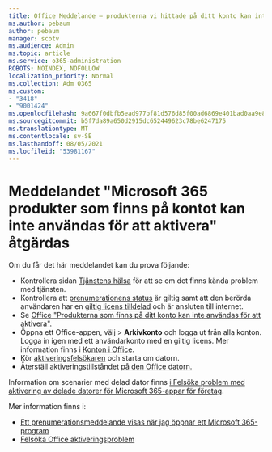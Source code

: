 ```yaml
---
title: Office Meddelande – produkterna vi hittade på ditt konto kan inte användas för att aktivera
ms.author: pebaum
author: pebaum
manager: scotv
ms.audience: Admin
ms.topic: article
ms.service: o365-administration
ROBOTS: NOINDEX, NOFOLLOW
localization_priority: Normal
ms.collection: Adm_O365
ms.custom:
- "3418"
- "9001424"
ms.openlocfilehash: 9a667f0dbfb5ead977bf81d576d85f00ad6869e401bad0aa9e833e7fb75b78e3
ms.sourcegitcommit: b5f7da89a650d2915dc652449623c78be6247175
ms.translationtype: MT
ms.contentlocale: sv-SE
ms.lasthandoff: 08/05/2021
ms.locfileid: "53981167"
---
```

# <a name="fixing-the-microsoft-365-apps-the-products-we-found-in-your-account-cant-be-used-to-activate-message"></a>Meddelandet "Microsoft 365 produkter som finns på kontot kan inte användas för att aktivera" åtgärdas

Om du får det här meddelandet kan du prova följande:

- Kontrollera sidan [Tjänstens hälsa](https://docs.microsoft.com/office365/enterprise/view-service-health) för att se om det finns kända problem med tjänsten.
- Kontrollera att [prenumerationens status](https://support.office.com/article/0d23d3c0-c19c-4b2f-9845-5344fedc4380#bkmk_checksubscription) är giltig samt att den berörda användaren har en [giltig licens tilldelad](https://support.office.com/article/997596B5-4173-4627-B915-36ABAC6786DC) och är ansluten till internet. 
- Se [Office "Produkterna som finns på ditt konto kan inte användas för att aktivera".](https://support.office.com/article/c9f9a0b3-5aae-4131-8077-21e6a59f141e)
- Öppna ett Office-appen, välj   >  **Arkivkonto** och logga ut från alla konton. Logga in igen med ett användarkonto med en giltig licens. Mer information finns i [Konton i Office](https://support.office.com/article/628ea040-f265-49de-b986-be09c3ebf8a9).
- Kör [aktiveringsfelsökaren](https://aka.ms/SARA-OfficeActivation-Alchemy) och starta om datorn.
- Återställ aktiveringstillståndet [på den Office datorn.](https://docs.microsoft.com/office365/troubleshoot/activation/reset-office-365-proplus-activation-state)

Information om scenarier med delad dator finns [i Felsöka problem med aktivering av delade datorer för Microsoft 365-appar för företag](https://docs.microsoft.com/deployoffice/troubleshoot-shared-computer-activation).

Mer information finns i: 
- [Ett prenumerationsmeddelande visas när jag öppnar ett Microsoft 365-program](https://support.office.com/article/4cabe32c-f594-4c0e-9191-3d3ade10cceb)
- [Felsöka Office aktiveringsproblem](https://support.office.com/article/0d23d3c0-c19c-4b2f-9845-5344fedc4380)